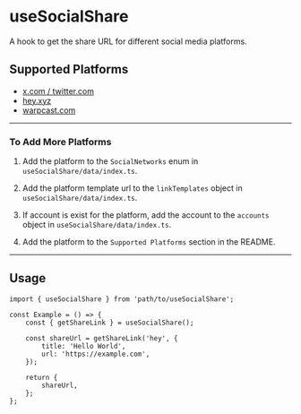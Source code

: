 # useSocialShare

A hook to get the share URL for different social media platforms.

## Supported Platforms

-   [x.com / twitter.com](https://x.com)
-   [hey.xyz](https://hey.xyz)
-   [warpcast.com](https://warpcast.com)

---

### To Add More Platforms

1. Add the platform to the `SocialNetworks` enum in `useSocialShare/data/index.ts`.

2. Add the platform template url to the `linkTemplates` object in `useSocialShare/data/index.ts`.

3. If account is exist for the platform, add the account to the `accounts` object in `useSocialShare/data/index.ts`.

4. Add the platform to the `Supported Platforms` section in the README.

---

## Usage

```tsx
import { useSocialShare } from 'path/to/useSocialShare';

const Example = () => {
    const { getShareLink } = useSocialShare();

    const shareUrl = getShareLink('hey', {
        title: 'Hello World',
        url: 'https://example.com',
    });

    return {
        shareUrl,
    };
};
```
